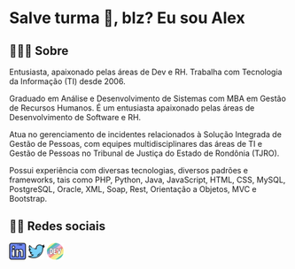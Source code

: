 # Salve turma 👋, blz? Eu sou Alex

## 👨🏻‍💻 Sobre 

Entusiasta, apaixonado pelas áreas de Dev e RH. Trabalha com Tecnologia da Informação (TI) desde 2006.

Graduado em Análise e Desenvolvimento de Sistemas com MBA em Gestão de Recursos Humanos. É um entusiasta apaixonado pelas áreas de Desenvolvimento de Software e RH.

Atua no gerenciamento de incidentes relacionados à Solução Integrada de Gestão de Pessoas, com equipes multidisciplinares das áreas de TI e Gestão de Pessoas no Tribunal de Justiça do Estado de Rondônia (TJRO).

Possui experiência com diversas tecnologias, diversos padrões e frameworks, tais como PHP, Python, Java, JavaScript, HTML, CSS, MySQL, PostgreSQL, Oracle, XML, Soap, Rest, Orientação a Objetos, MVC e Bootstrap.

## 🤝🏻 Redes sociais

<a href="https://www.linkedin.com/in/aljes96/"><img alt="LinkedIn Alex Jesus" height="30" src="https://raw.githubusercontent.com/8bithemant/8bithemant/master/linkedin.png?raw=true"></a>
<a href="https://www.twitter.com/aljes96/"><img alt="Twitter Alex Jesus" height="30" src="https://raw.githubusercontent.com/8bithemant/8bithemant/master/twitter.png?raw=true"></a>
<a href="https://dev.to/aljes96/"><img alt="DEV Alex Jesus" height="30" src="https://raw.githubusercontent.com/8bithemant/8bithemant/master/devto.png?raw=true"></a>

